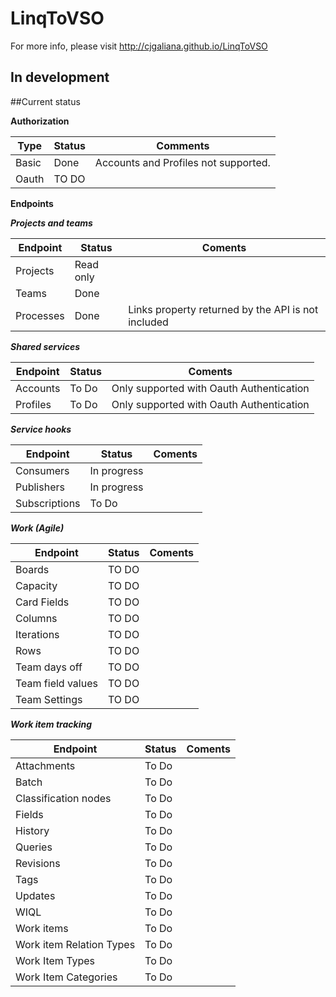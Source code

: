 # LinqToVSO

For more info, please visit http://cjgaliana.github.io/LinqToVSO

In development
------------------------
##Current status

**Authorization**

Type | Status | Comments
------------- | ------------- | -------------
Basic  | Done| Accounts and Profiles not supported.
Oauth  | TO DO|

**Endpoints**

 ***Projects and teams***
 
 Endpoint  | Status | Coments  
 -------------| -------------| -------------
 Projects     | Read only    |  
 Teams        | Done         |    
 Processes    | Done         | Links property returned by the API is not included
 
 
  ***Shared services***
  
  Endpoint  | Status | Coments  
 -------------| -------------| -------------
 Accounts     | To Do        | Only supported with Oauth Authentication
 Profiles     | To Do        | Only supported with Oauth Authentication 
 
 
  ***Service hooks***
  
  Endpoint  | Status | Coments  
 -------------| -------------| -------------
 Consumers     | In progress       | 
 Publishers     | In progress       | 
 Subscriptions     | To Do        | 
 
 
  ***Work (Agile)***
  
  Endpoint  | Status | Coments  
 -------------| -------------| -------------
 Boards  | TO DO      |   
 Capacity  | TO DO      |   
 Card Fields  | TO DO      |   
 Columns  | TO DO      |   
 Iterations  | TO DO      |   
 Rows  | TO DO      |   
 Team days off  | TO DO      |   
 Team field values  | TO DO      |   
 Team Settings  | TO DO      |   


  ***Work item tracking***
  
  Endpoint  | Status | Coments  
 -------------| -------------| -------------
 Attachments     | To Do        | 
 Batch     | To Do        | 
 Classification nodes     | To Do        | 
 Fields     | To Do        | 
 History     | To Do        | 
 Queries     | To Do        | 
 Revisions     | To Do        | 
 Tags     | To Do        | 
 Updates     | To Do        | 
 WIQL     | To Do        | 
 Work items     | To Do        | 
 Work item Relation Types     | To Do        | 
 Work Item Types     | To Do        | 
 Work Item Categories     | To Do        | 
